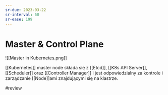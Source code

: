 ```yaml
---
sr-due: 2023-03-22
sr-interval: 60
sr-ease: 199
---
```


# Master & Control Plane

![[Master in Kubernetes.png]]

[[Kubernetes]] master node składa się z [[Etcd]], [[K8s API Server]], [[Scheduler]] oraz [[Controller Manager]] i jest odpowiedzialny za kontrole i zarządzanie [[Node]]ami znajdującymi się na klastrze.

#review 